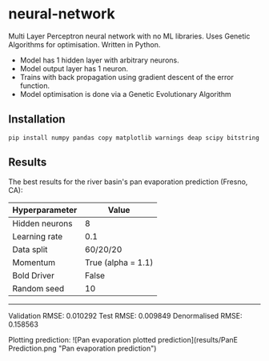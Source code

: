 # neural-network
Multi Layer Perceptron neural network with no ML libraries. Uses Genetic Algorithms for optimisation. Written in Python.

* Model has 1 hidden layer with arbitrary neurons.
* Model output layer has 1 neuron.
* Trains with back propagation using gradient descent of the error function.
* Model optimisation is done via a Genetic Evolutionary Algorithm

## Installation
```
pip install numpy pandas copy matplotlib warnings deap scipy bitstring
```

## Results
The best results for the river basin's pan evaporation prediction (Fresno, CA):

|Hyperparameter|Value|
|---|---|
|Hidden neurons|8|
|Learning rate|0.1|
|Data split|60/20/20|
|Momentum|True (alpha = 1.1)|
|Bold Driver|False|
|Random seed|10|

---

Validation RMSE: 0.010292
Test RMSE: 0.009849
Denormalised RMSE: 0.158563

Plotting prediction:
![Pan evaporation plotted prediction](results/PanE Prediction.png "Pan evaporation prediction")

